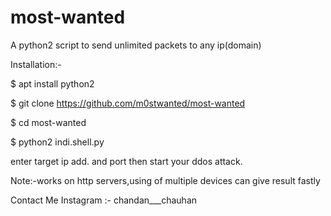 # most-wanted

A python2 script to send unlimited packets to any ip(domain)

Installation:-

$ apt install python2

$ git clone https://github.com/m0stwanted/most-wanted

$ cd most-wanted

$ python2 indi.shell.py

enter target ip add. and port then start your ddos attack.

Note:-works on http servers,using of multiple devices can give result fastly


Contact Me 
Instagram :- chandan___chauhan


